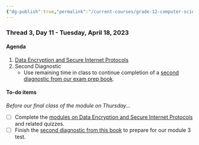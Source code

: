 ```yaml
---
{"dg-publish":true,"permalink":"/current-courses/grade-12-computer-science/thread-3/day-11/","dgHomeLink":false}
---
```


### Thread 3, Day 11 - Tuesday, April 18, 2023
#### Agenda

1. [Data Encryption and Secure Internet Protocols](https://drive.google.com/open?id=11Y2DcnSq_q2YcRIs7_4492jMp7XTBWRx&usp=drive_copy)
2. Second Diagnostic
	- Use remaining time in class to continue completion of a [second diagnostic from our exam prep book](https://www.amazon.ca/Steps-Computer-Science-Principles-2023/dp/1264436297/ref=sr_1_3?crid=IDTSQDMB8E3&keywords=ap+Computer+Science+principles+julie+sway&qid=1666087990&sprefix=ap+computer+science+principles+julie+sway,aps,75&sr=8-3).

#### To-do items

*Before our final class of the module on Thursday...*

- [ ] Complete the [modules on Data Encryption and Secure Internet Protocols](https://drive.google.com/open?id=1L-va0GBViP5R1GDj0ls53Cd19MijY_PS&usp=drive_copy) and related quizzes.
- [ ] Finish the [second diagnostic from this book](https://www.amazon.ca/Steps-Computer-Science-Principles-2023/dp/1264436297/ref=sr_1_3?crid=IDTSQDMB8E3&keywords=ap+Computer+Science+principles+julie+sway&qid=1666087990&sprefix=ap+computer+science+principles+julie+sway,aps,75&sr=8-3) to prepare for our module 3 test.
